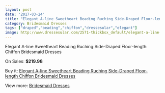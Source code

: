 ```yaml
---
layout: post
date: '2017-03-24'
title: "Elegant A-line Sweetheart Beading Ruching Side-Draped Floor-length Chiffon Bridesmaid Dresses"
category: Bridesmaid Dresses
tags: ["draped","beading","chiffon","dressesular","elegant"]
image: http://www.dressesular.com/2571-thickbox_default/elegant-a-line-sweetheart-beading-ruching-side-draped-floor-length-chiffon-bridesmaid-dresses.jpg
---
```

Elegant A-line Sweetheart Beading Ruching Side-Draped Floor-length Chiffon Bridesmaid Dresses

On Sales: **$219.98**
<a href="https://www.dressesular.com/bridesmaid-dresses/963-elegant-a-line-sweetheart-beading-ruching-side-draped-floor-length-chiffon-bridesmaid-dresses.html"><amp-img layout="responsive" width="600" height="600" src="//www.dressesular.com/2571-thickbox_default/elegant-a-line-sweetheart-beading-ruching-side-draped-floor-length-chiffon-bridesmaid-dresses.jpg" alt="Elegant A-line Sweetheart Beading Ruching Side-Draped Floor-length Chiffon Bridesmaid Dresses 0" /></a>
<a href="https://www.dressesular.com/bridesmaid-dresses/963-elegant-a-line-sweetheart-beading-ruching-side-draped-floor-length-chiffon-bridesmaid-dresses.html"><amp-img layout="responsive" width="600" height="600" src="//www.dressesular.com/2574-thickbox_default/elegant-a-line-sweetheart-beading-ruching-side-draped-floor-length-chiffon-bridesmaid-dresses.jpg" alt="Elegant A-line Sweetheart Beading Ruching Side-Draped Floor-length Chiffon Bridesmaid Dresses 1" /></a>
<a href="https://www.dressesular.com/bridesmaid-dresses/963-elegant-a-line-sweetheart-beading-ruching-side-draped-floor-length-chiffon-bridesmaid-dresses.html"><amp-img layout="responsive" width="600" height="600" src="//www.dressesular.com/2573-thickbox_default/elegant-a-line-sweetheart-beading-ruching-side-draped-floor-length-chiffon-bridesmaid-dresses.jpg" alt="Elegant A-line Sweetheart Beading Ruching Side-Draped Floor-length Chiffon Bridesmaid Dresses 2" /></a>
<a href="https://www.dressesular.com/bridesmaid-dresses/963-elegant-a-line-sweetheart-beading-ruching-side-draped-floor-length-chiffon-bridesmaid-dresses.html"><amp-img layout="responsive" width="600" height="600" src="//www.dressesular.com/2572-thickbox_default/elegant-a-line-sweetheart-beading-ruching-side-draped-floor-length-chiffon-bridesmaid-dresses.jpg" alt="Elegant A-line Sweetheart Beading Ruching Side-Draped Floor-length Chiffon Bridesmaid Dresses 3" /></a>

Buy it: [Elegant A-line Sweetheart Beading Ruching Side-Draped Floor-length Chiffon Bridesmaid Dresses](https://www.dressesular.com/bridesmaid-dresses/963-elegant-a-line-sweetheart-beading-ruching-side-draped-floor-length-chiffon-bridesmaid-dresses.html "Elegant A-line Sweetheart Beading Ruching Side-Draped Floor-length Chiffon Bridesmaid Dresses")

View more: [Bridesmaid Dresses](https://www.dressesular.com/4-bridesmaid-dresses "Bridesmaid Dresses")